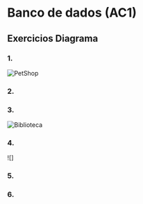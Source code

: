 # Banco de dados (AC1)

## Exercicios Diagrama

### 1.
![PetShop](PetShop.jfif)

### 2.

### 3.
![Biblioteca](Biblioteca.jfif)
### 4.
![]
### 5.

### 6.